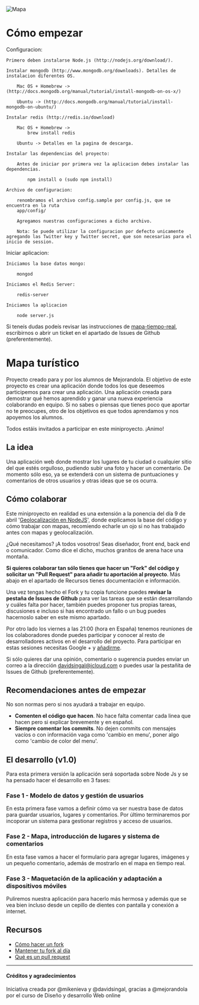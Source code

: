 ![Mapa](http://www.digitalsurgeons.com/wp-content/uploads/2010/12/geolocation.png)

# Cómo empezar

Configuracion:

    Primero deben instalarse Node.js (http://nodejs.org/download/).

    Instalar mongodb (http://www.mongodb.org/downloads). Detalles de instalacion diferentes OS.

        Mac OS + Homebrew -> (http://docs.mongodb.org/manual/tutorial/install-mongodb-on-os-x/)

        Ubuntu -> (http://docs.mongodb.org/manual/tutorial/install-mongodb-on-ubuntu/)

    Instalar redis (http://redis.io/download)

        Mac OS + Homebrew ->
            brew install redis

        Ubuntu -> Detalles en la pagina de descarga.

    Instalar las dependencias del proyecto:

        Antes de iniciar por primera vez la aplicacion debes instalar las dependencias.

            npm install o (sudo npm install)

    Archivo de configuracion:

        renombramos el archivo config.sample por config.js, que se encuentra en la ruta
        app/config/

        Agregamos nuestras configuraciones a dicho archivo.

        Nota: Se puede utilizar la configuracion por defecto unicamente agregando las Twitter key y Twitter secret, que son necesarias para el inicio de session.

Iniciar aplicacion:

    Iniciamos la base datos mongo:

        mongod

    Iniciamos el Redis Server:

        redis-server

    Iniciamos la aplicacion

        node server.js
	
Si teneís dudas podeís revisar las instrucciones de [mapa-tiempo-real](https://github.com/davidsingal/mapa-tiempo-real), escribirnos o abrir un ticket en el apartado de Issues de Github (preferentemente).

# Mapa turístico

Proyecto creado para y por los alumnos de Mejorandola. El objetivo de este proyecto es crear una aplicación donde todos los que deseemos participemos para crear una aplicación. Una aplicación creada para demostrar qué hemos aprendido y ganar una nueva experiencia colaborando en equipo. Si no sabes o piensas que tienes poco que aportar no te preocupes, otro de los objetivos es que todos aprendamos y nos apoyemos los alumnos.

Todos estáis invitados a participar en este miniproyecto. ¡Animo!

## La idea

Una aplicación web donde mostrar los lugares de tu ciudad o cualquier sitio del que estés orgulloso, pudiendo subir una foto y hacer un comentario. De momento sólo eso, ya se extenderá con un sistema de puntuaciones y comentarios de otros usuarios y otras ideas que se os ocurra.

## Cómo colaborar

Este miniproyecto en realidad es una extensión a la ponencia del día 9 de abril '[Geolocalización en NodeJS](https://www.youtube.com/watch?v=b3nvLvKnLyw&feature=c4-feed-u)', donde explicamos la base del código y cómo trabajar con mapas, recomiendo echarle un ojo si no has trabajado antes con mapas y geolocalización.

¿Qué necesitamos? ¡A todos vosotros! Seas diseñador, front end, back end o comunicador. Como dice el dicho, muchos granitos de arena hace una montaña.

**Si quieres colaborar tan sólo tienes que hacer un "Fork" del código y solicitar un "Pull Request" para añadir tu aportación al proyecto**. Más abajo en el apartado de Recursos tienes documentación e información.

Una vez tengas hecho el Fork y tu copia funcione puedes **revisar la pestaña de Issues de Github** para ver las tareas que se están desarrollando y cuáles falta por hacer, también puedes proponer tus propias tareas, discusiones e incluso si has encontrado un fallo o un bug puedes hacernoslo saber en este mismo apartado.

Por otro lado los viernes a las 21:00 (hora en España) tenemos reuniones de los colaboradores donde puedes participar y conocer al resto de desarrolladores activos en el desarrollo del proyecto. Para participar en estas sesiones necesitas Google + y [añadirme](https://plus.google.com/u/0/111142569351915543389/posts).

Si sólo quieres dar una opinión, comentario o sugerencia puedes enviar un correo a la dirección [davidsingal@icloud.com](mailto:davidsingal@icloud.com) o puedes usar la pestañita de Issues de Github (preferentemente).

## Recomendaciones antes de empezar

No son normas pero si nos ayudará a trabajar en equipo.

* **Comenten el código que hacen**. No hace falta comentar cada linea que hacen pero si explicar brevemente y en español.
* **Siempre comentar los commits**. No dejen commits con mensajes vacíos o con información vaga como 'cambio en menu', poner algo como 'cambio de color del menu'.

## El desarrollo (v1.0)

Para esta primera versión la aplicación será soportada sobre Node Js y se ha pensado hacer el desarrollo en 3 fases:

### Fase 1 - Modelo de datos y gestión de usuarios

En esta primera fase vamos a definir cómo va ser nuestra base de datos para guardar usuarios, lugares y comentarios. Por último terminaremos por incoporar un sistema para gestionar registros y acceso de usuarios.


### Fase 2 - Mapa, introducción de lugares y sistema de comentarios

En esta fase vamos a hacer el formulario para agregar lugares, imágenes y un pequeño comentario, además de mostrarlo en el mapa en tiempo real.


### Fase 3 - Maquetación de la aplicación y adaptación a dispositivos móviles

Puliremos nuestra aplicación para hacerlo más hermosa y además que se vea bien incluso desde un cepillo de dientes con pantalla y conexión a internet.


## Recursos

* [Cómo hacer un fork](http://aprendegit.com/fork-de-repositorios-para-que-sirve/?goback=%2Egde_3956944_member_214176162)
* [Mantener tu fork al día](http://aprendegit.com/mantener-tu-fork-al-dia/)
* [Qué es un pull request](http://aprendegit.com/que-es-un-pull-request/)

---

#### Créditos y agradecimientos

Iniciativa creada por @mikenieva y @davidsingal, gracias a @mejorandola por el curso de Diseño y desarrollo Web online
